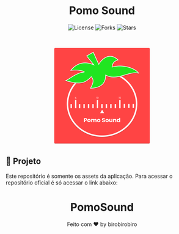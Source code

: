 <h1 align="center">
  Pomo Sound
</h1>

<p align="center">
 <img  src="https://img.shields.io/static/v1?label=license&message=MIT&color=21E521&labelColor=FF4444" alt="License">
  
  <img src="https://img.shields.io/github/forks/birobirobiro/pomo-sound?label=forks&message=MIT&color=21E521&labelColor=FF4444" alt="Forks">

  <img src="https://img.shields.io/github/stars/birobirobiro/pomo-sound?label=stars&message=MIT&color=21E521&labelColor=FF4444 " alt="Stars">
</p>

<br>

<p align="center">
  <img alt="Logo Pomo Sound" src=".github/logo.png" width="50%">
</p>

## 🚧 Projeto

Este repositório é somente os assets da aplicação.
Para acessar o repositório oficial é só acessar o link abaixo:

<h1 align="center">
  <a href"https://github.com/birobirobiro/pomo-sound">PomoSound</a>
</h1>

<p align="center">
Feito com ♥ by birobirobiro
</p>
